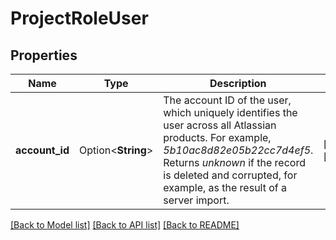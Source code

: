 # ProjectRoleUser

## Properties

Name | Type | Description | Notes
------------ | ------------- | ------------- | -------------
**account_id** | Option<**String**> | The account ID of the user, which uniquely identifies the user across all Atlassian products. For example, *5b10ac8d82e05b22cc7d4ef5*. Returns *unknown* if the record is deleted and corrupted, for example, as the result of a server import. | [optional][readonly]

[[Back to Model list]](../README.md#documentation-for-models) [[Back to API list]](../README.md#documentation-for-api-endpoints) [[Back to README]](../README.md)


